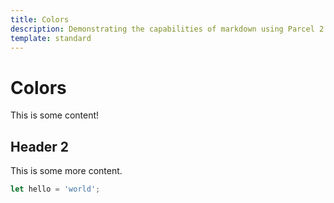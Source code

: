 ```yaml
---
title: Colors
description: Demonstrating the capabilities of markdown using Parcel 2
template: standard
---
```


# Colors

This is some content!

## Header 2

This is some more content.

```js
let hello = 'world';
```
